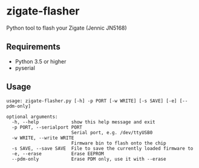 # zigate-flasher
Python tool to flash your Zigate (Jennic JN5168)

## Requirements
- Python 3.5 or higher
- pyserial

## Usage
```
usage: zigate-flasher.py [-h] -p PORT [-w WRITE] [-s SAVE] [-e] [--pdm-only]

optional arguments:
  -h, --help            show this help message and exit
  -p PORT, --serialport PORT
                        Serial port, e.g. /dev/ttyUSB0
  -w WRITE, --write WRITE
                        Firmware bin to flash onto the chip
  -s SAVE, --save SAVE  File to save the currently loaded firmware to
  -e, --erase           Erase EEPROM
  --pdm-only            Erase PDM only, use it with --erase

```
